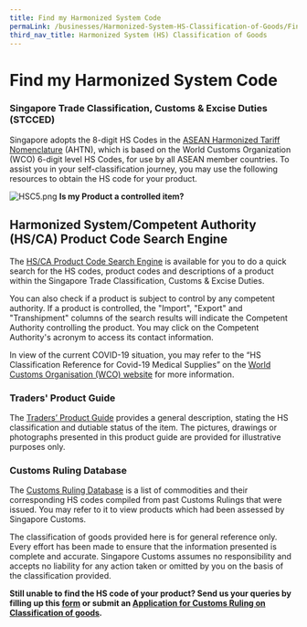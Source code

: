 ```yaml
---
title: Find my Harmonized System Code
permaLink: /businesses/Harmonized-System-HS-Classification-of-Goods/Find-my-code
third_nav_title: Harmonized System (HS) Classification of Goods
---
```


# Find my Harmonized System Code

### Singapore Trade Classification, Customs & Excise Duties (STCCED)

Singapore adopts the 8-digit HS Codes in the  [ASEAN Harmonized Tariff Nomenclature](https://www.customs.gov.sg/-/media/cus/files/business/harmonized-system-classification-of-goods/resources/stcced/stcced-2018-march-2019-version/index.html)  (AHTN), which is based on the World Customs Organization (WCO) 6-digit level HS Codes, for use by all ASEAN member countries. To assist you in your self-classification journey, you may use the following resources to obtain the HS code for your product.

![HSC5.png](https://github.com/isomerpages/singapore-customs/blob/staging/images/HSC5.png?raw=true)
**Is my Product a controlled item?**
  
## Harmonized System/Competent Authority (HS/CA) Product Code Search Engine

The [HS/CA Product Code Search Engine](https://www.tradenet.gov.sg/tradenet/portlets/search/searchHSCA/searchInitHSCA.do) is available for you to do a quick search for the HS codes, product codes and descriptions of a product within the Singapore Trade Classification, Customs & Excise Duties.

You can also check if a product is subject to control by any competent authority. If a product is controlled, the "Import", "Export" and "Transhipment" columns of the search results will indicate the Competent Authority controlling the product. You may click on the Competent Authority's acronym to access its contact information.

In view of the current COVID-19 situation, you may refer to the “HS Classification Reference for Covid-19 Medical Supplies” on the  [World Customs Organisation (WCO) website](http://www.wcoomd.org/-/media/wco/public/global/pdf/topics/facilitation/activities-and-programmes/natural-disaster/covid_19/hs-classification-reference_en.pdf?la=en&hash=DF4F916B8AD5978E3C98A9D2EED0EA072E9DA01B&hash=DF4F916B8AD5978E3C98A9D2EED0EA072E9DA01B)  for more information.

### Traders' Product Guide

The  [Traders’ Product Guide](https://www.customs.gov.sg/-/media/trader-product-guide.pdf) provides a general description, stating the HS classification and dutiable status of the item. The pictures, drawings or photographs presented in this product guide are provided for illustrative purposes only.

### Customs Ruling Database

The [Customs Ruling Database](https://singapore-customs-staging.netlify.app/tradenet/portlets/search/searchcountryport/searchinitcountryport) is a list of commodities and their corresponding HS codes compiled from past Customs Rulings that were issued. You may refer to it to view products which had been assessed by Singapore Customs.

The classification of goods provided here is for general reference only. Every effort has been made to ensure that the information presented is complete and accurate. Singapore Customs assumes no responsibility and accepts no liability for any action taken or omitted by you on the basis of the classification provided.

**Still unable to find the HS code of your product? Send us your queries by filling up this  [form](https://form.gov.sg/5e6713af65cca600110d2d43)[](https://form.gov.sg/5e6713af65cca600110d2d43)  or submit an  [Application for Customs Ruling on Classification of goods](https://form.gov.sg/#!/5cac414bd5e3800010c7ac68)_._**
